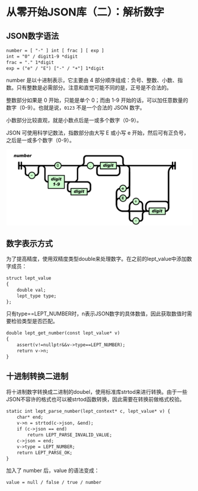 # 从零开始JSON库（二）：解析数字
## JSON数字语法

```
number = [ "-" ] int [ frac ] [ exp ]
int = "0" / digit1-9 *digit
frac = "." 1*digit
exp = ("e" / "E") ["-" / "+"] 1*digit
```

number 是以十进制表示，它主要由 4 部分顺序组成：负号、整数、小数、指数。只有整数是必需部分。注意和直觉可能不同的是，正号是不合法的。

整数部分如果是 0 开始，只能是单个 0；而由 1-9 开始的话，可以加任意数量的数字（0-9）。也就是说，`0123` 不是一个合法的 JSON 数字。

小数部分比较直观，就是小数点后是一或多个数字（0-9）。

JSON 可使用科学记数法，指数部分由大写 E 或小写 e 开始，然后可有正负号，之后是一或多个数字（0-9）。

![](https://github.com/sfssa/cpp-library/blob/master/MyJson/static/number.png)

## 数字表示方式

为了提高精度，使用双精度类型double来处理数字。在之前的lept_value中添加数字成员：

```
struct lept_value
{
	double val;
	lept_type type;
};
```

只有type==LEPT_NUMBER时，n表示JSON数字的具体数值，因此获取数值时需要检验类型是否匹配。

```
double lept_get_number(const lept_value* v)
{
	assert(v!=nullptr&&v->type==LEPT_NUMBER);
	return v->n;
}
```

## 十进制转换二进制

将十进制数字转换成二进制的doubel，使用标准库strtod来进行转换。由于一些JSON不容许的格式也可以被strtod函数转换，因此需要在转换前做格式校验。

```
static int lept_parse_number(lept_context* c, lept_value* v) {
    char* end;
    v->n = strtod(c->json, &end);
    if (c->json == end)
        return LEPT_PARSE_INVALID_VALUE;
    c->json = end;
    v->type = LEPT_NUMBER;
    return LEPT_PARSE_OK;
}
```

加入了 number 后，value 的语法变成：

```
value = null / false / true / number
```

